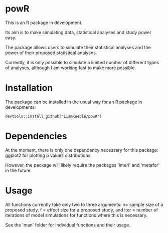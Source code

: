 # powR

This is an R package in development.

Its aim is to make simulating data, statistical analyses and study power easy.

The package allows users to simulate their statistical analyses and the power of their proposed statistical analyses.

Currently, it is only possible to simulate a limited number of different types of analyses, although I am working fast to make more possible.


# Installation

The package can be installed in the usual way for an R package in developments:

```
devtools::install_github("LiamKeeble/powR")

```

# Dependencies

At the moment, there is only one dependency necessary for this package: ggplot2 for plotting p values distributions.

However, the package will likely require the packages 'lme4' and 'metafor' in the future.




# Usage 

All functions currently take only two to three arguments: n= sample size of a proposed study, f = effect size for a proposed study, and iter = number of iterations of model simulations for functions where this is necessary.

See the 'man' folder for individual functions and their usage.



